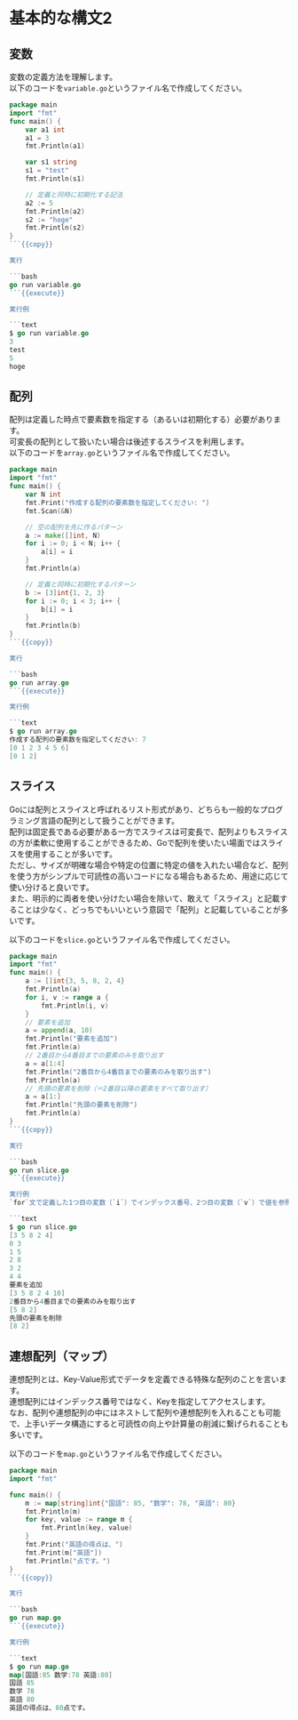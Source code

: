 # 基本的な構文2

## 変数

変数の定義方法を理解します。  
以下のコードを`variable.go`というファイル名で作成してください。

```go
package main
import "fmt"
func main() {
	var a1 int
	a1 = 3
	fmt.Println(a1)

	var s1 string
	s1 = "test"
	fmt.Println(s1)

	// 定義と同時に初期化する記法
	a2 := 5
	fmt.Println(a2)
	s2 := "hoge"
	fmt.Println(s2)
}
```{{copy}}

実行

```bash
go run variable.go
```{{execute}}

実行例

```text
$ go run variable.go
3
test
5
hoge
```

## 配列

配列は定義した時点で要素数を指定する（あるいは初期化する）必要があります。  
可変長の配列として扱いたい場合は後述するスライスを利用します。  
以下のコードを`array.go`というファイル名で作成してください。

```go
package main
import "fmt"
func main() {
	var N int
	fmt.Print("作成する配列の要素数を指定してください: ")
	fmt.Scan(&N)

	// 空の配列を先に作るパターン
	a := make([]int, N)
	for i := 0; i < N; i++ {
		a[i] = i
	}
	fmt.Println(a)

	// 定義と同時に初期化するパターン
	b := [3]int{1, 2, 3}
	for i := 0; i < 3; i++ {
		b[i] = i
	}
	fmt.Println(b)
}
```{{copy}}

実行

```bash
go run array.go
```{{execute}}

実行例

```text
$ go run array.go
作成する配列の要素数を指定してください: 7
[0 1 2 3 4 5 6]
[0 1 2]
```

## スライス

Goには配列とスライスと呼ばれるリスト形式があり、どちらも一般的なプログラミング言語の配列として扱うことができます。  
配列は固定長である必要がある一方でスライスは可変長で、配列よりもスライスの方が柔軟に使用することができるため、Goで配列を使いたい場面ではスライスを使用することが多いです。  
ただし、サイズが明確な場合や特定の位置に特定の値を入れたい場合など、配列を使う方がシンプルで可読性の高いコードになる場合もあるため、用途に応じて使い分けると良いです。  
また、明示的に両者を使い分けたい場合を除いて、敢えて「スライス」と記載することは少なく、どっちでもいいという意図で「配列」と記載していることが多いです。

以下のコードを`slice.go`というファイル名で作成してください。

```go
package main
import "fmt"
func main() {
	a := []int{3, 5, 8, 2, 4}
	fmt.Println(a)
	for i, v := range a {
		fmt.Println(i, v)
	}
	// 要素を追加
	a = append(a, 10)
	fmt.Println("要素を追加")
	fmt.Println(a)
	// 2番目から4番目までの要素のみを取り出す
	a = a[1:4]
	fmt.Println("2番目から4番目までの要素のみを取り出す")
	fmt.Println(a)
	// 先頭の要素を削除（＝2番目以降の要素をすべて取り出す）
	a = a[1:]
	fmt.Println("先頭の要素を削除")
	fmt.Println(a)
}
```{{copy}}

実行

```bash
go run slice.go
```{{execute}}

実行例  
`for`文で定義した1つ目の変数（`i`）でインデックス番号、2つ目の変数（`v`）で値を参照できます。

```text
$ go run slice.go
[3 5 8 2 4]
0 3
1 5
2 8
3 2
4 4
要素を追加
[3 5 8 2 4 10]
2番目から4番目までの要素のみを取り出す
[5 8 2]
先頭の要素を削除
[8 2]
```

## 連想配列（マップ）

連想配列とは、Key-Value形式でデータを定義できる特殊な配列のことを言います。  
連想配列にはインデックス番号ではなく、Keyを指定してアクセスします。  
なお、配列や連想配列の中にはネストして配列や連想配列を入れることも可能で、上手いデータ構造にすると可読性の向上や計算量の削減に繋げられることも多いです。

以下のコードを`map.go`というファイル名で作成してください。

```go
package main
import "fmt"

func main() {
    m := map[string]int{"国語": 85, "数学": 78, "英語": 80}
    fmt.Println(m)
    for key, value := range m {
        fmt.Println(key, value)
    }
    fmt.Print("英語の得点は、")
    fmt.Print(m["英語"])
    fmt.Println("点です。")
}
```{{copy}}

実行

```bash
go run map.go
```{{execute}}

実行例

```text
$ go run map.go
map[国語:85 数学:78 英語:80]
国語 85
数学 78
英語 80
英語の得点は、80点です。
```
